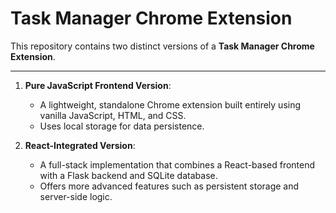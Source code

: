 # Task Manager Chrome Extension

This repository contains two distinct versions of a **Task Manager Chrome Extension**.

---

1. **Pure JavaScript Frontend Version**:
   - A lightweight, standalone Chrome extension built entirely using vanilla JavaScript, HTML, and CSS.
   - Uses local storage for data persistence.

2. **React-Integrated Version**:
   - A full-stack implementation that combines a React-based frontend with a Flask backend and SQLite database.
   - Offers more advanced features such as persistent storage and server-side logic.
